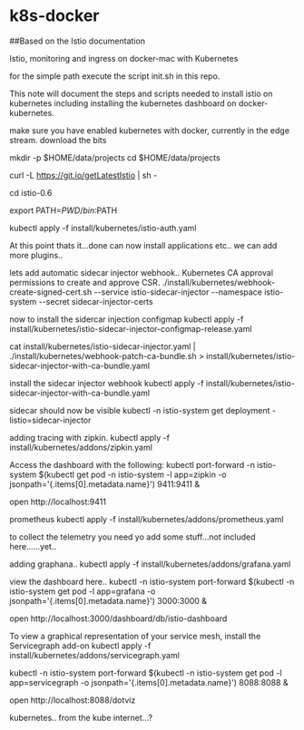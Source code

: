 # k8s-docker

##Based on the Istio documentation


Istio, monitoring and ingress on docker-mac with Kubernetes

for the simple path execute the script init.sh in this repo.

 This note will document the steps and scripts needed to install istio on kubernetes
 including installing the kubernetes dashboard on docker-kubernetes.

 make sure you have enabled kubernetes with docker, currently in the edge stream.
 download the bits

mkdir -p $HOME/data/projects
cd $HOME/data/projects

curl -L https://git.io/getLatestIstio | sh -

cd istio-0.6

export PATH=$PWD/bin:$PATH

kubectl apply -f install/kubernetes/istio-auth.yaml

 At this point thats it...done
 can now install applications etc..
 we can add more plugins..

 lets add automatic sidecar injector webhook..
 Kubernetes CA approval permissions to create and approve CSR.
./install/kubernetes/webhook-create-signed-cert.sh  --service istio-sidecar-injector --namespace istio-system --secret sidecar-injector-certs


 now to install the sidercar injection configmap
kubectl apply -f install/kubernetes/istio-sidecar-injector-configmap-release.yaml

cat install/kubernetes/istio-sidecar-injector.yaml | ./install/kubernetes/webhook-patch-ca-bundle.sh > install/kubernetes/istio-sidecar-injector-with-ca-bundle.yaml

 install the sidecar injector webhook
kubectl apply -f install/kubernetes/istio-sidecar-injector-with-ca-bundle.yaml

 sidecar should now be visible
kubectl -n istio-system get deployment -listio=sidecar-injector

 adding tracing with zipkin.
kubectl apply -f install/kubernetes/addons/zipkin.yaml

 Access the dashboard with the following:
kubectl port-forward -n istio-system $(kubectl get pod -n istio-system -l app=zipkin -o jsonpath='{.items[0].metadata.name}') 9411:9411 &

open  http://localhost:9411


 prometheus
kubectl apply -f install/kubernetes/addons/prometheus.yaml


 to collect the telemetry you need yo add some stuff...not included here......yet..

adding graphana..
kubectl apply -f install/kubernetes/addons/grafana.yaml

 view the dashboard here..
kubectl -n istio-system port-forward $(kubectl -n istio-system get pod -l app=grafana -o jsonpath='{.items[0].metadata.name}') 3000:3000 &

open http://localhost:3000/dashboard/db/istio-dashboard

 To view a graphical representation of your service mesh, install the Servicegraph add-on
kubectl apply -f install/kubernetes/addons/servicegraph.yaml

kubectl -n istio-system port-forward $(kubectl -n istio-system get pod -l app=servicegraph -o jsonpath='{.items[0].metadata.name}') 8088:8088 &   

open http://localhost:8088/dotviz

 kubernetes..
 from the kube internet...?
